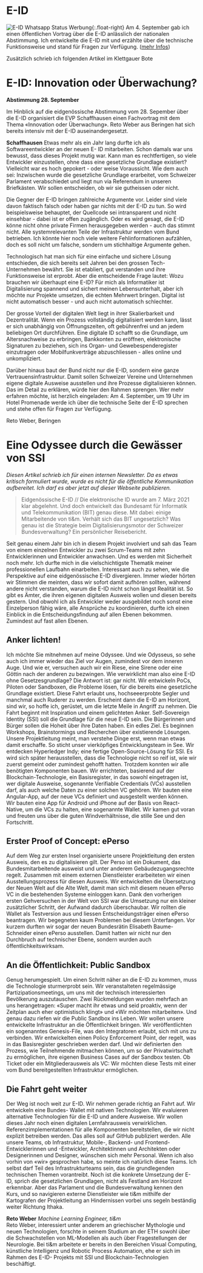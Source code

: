 # E-ID

![E-ID Whatsapp Status Werbung](/assets/images/eid_vortrag.jpg){:.float-right}
Am 4. September gab ich einen öffentlichen Vortrag über die E-ID anlässlich der nationalen 
Abstimmung. Ich entwickelte die E-ID mit und erzählte über die technische Funktionsweise und stand 
für Fragen zur Verfügung. ([mehr Infos](/politik/e-id))

Zusätzlich schrieb ich folgenden Artikel im Klettgauer Bote

# E-ID: Innovation oder Überwachung?
**Abstimmung 28. September**

Im Hinblick auf die eidgenössische Abstimmung vom 28. Sepember über die E-ID organisiert
die EVP Schaffhausen einen Fachvortrag mit dem Thema «Innovation oder Überwachung».
Reto Weber aus Beringen hat sich bereits intensiv mit der E-ID auseinandergesetzt.

**Schaffhausen** Etwas mehr als ein Jahr lang durfte ich als Softwareentwickler an der neuen E-
ID mitarbeiten. Schon damals war uns bewusst, dass dieses Projekt mutig war. Kann man es
rechtfertigen, so viele Entwickler einzustellen, ohne dass eine gesetzliche Grundlage existiert?
Vielleicht war es hoch gepokert - oder weise Voraussicht. Wie dem auch sei: Inzwischen
wurde die gesetzliche Grundlage erarbeitet, vom Schweizer Parlament verabschiedet und liegt
nun via Referendum in unseren Briefkästen. Wir sollen entscheiden, ob wir sie gutheissen
oder nicht.

Die Gegner der E-ID bringen zahlreiche Argumente vor. Leider sind viele davon faktisch
falsch oder haben gar nichts mit der E-ID zu tun. So wird beispielsweise behauptet, der
Quellcode sei intransparent und nicht einsehbar - dabei ist er offen zugänglich. Oder es wird
gesagt, die E-ID könne nicht ohne private Firmen herausgegeben werden - auch das stimmt
nicht. Alle systemrelevanten Teile der Infrastruktur werden vom Bund betrieben. Ich könnte
hier noch viele weitere Fehlinformationen aufzählen, doch es soll nicht um falsche, sondern
um stichhaltige Argumente gehen.

Technologisch hat man sich für eine einfache und sichere Lösung entschieden, die sich bereits
seit Jahren bei den grossen Tech-Unternehmen bewährt. Sie ist etabliert, gut verstanden und
ihre Funktionsweise ist erprobt. Aber die entscheidende Frage lautet: Wozu brauchen wir
überhaupt eine E-ID? Für mich als Informatiker ist Digitalisierung spannend und sichert
meinen Lebensunterhalt, aber ich möchte nur Projekte umsetzen, die echten Mehrwert
bringen. Digital ist nicht automatisch besser - und auch nicht automatisch schlechter.

Der grosse Vorteil der digitalen Welt liegt in ihrer Skalierbarkeit und Dezentralität. Wenn ein
Prozess vollständig digitalisiert werden kann, lässt er sich unabhängig von Öffnungszeiten, oft
gebührenfrei und an jedem beliebigen Ort durchführen. Eine digitale ID schafft so die
Grundlage, um Altersnachweise zu erbringen, Bankkonten zu eröffnen, elektronische
Signaturen zu beziehen, sich ins Organ- und Gewebespenderegister einzutragen oder
Mobilfunkverträge abzuschliessen - alles online und unkompliziert.

Darüber hinaus baut der Bund nicht nur die E-ID, sondern eine ganze Vertrauensinfrastruktur.
Damit sollen Schweizer Vereine und Unternehmen eigene digitale Ausweise ausstellen und
ihre Prozesse digitalisieren können. Das im Detail zu erklären, würde hier den Rahmen
sprengen. Wer mehr erfahren möchte, ist herzlich eingeladen: Am 4. September, um 19 Uhr
im Hotel Promenade werde ich über die technische Seite der E-ID sprechen und stehe offen
für Fragen zur Verfügung.

Reto Weber, Beringen

# Eine Odyssee durch die Gewässer von SSI

*Diesen Artikel schrieb ich für einen internen Newsletter. Da es etwas kritisch formuliert wurde, wurde es nicht für die öffentliche Kommunikation aufbereitet. Ich darf es aber jetzt auf dieser Webseite publizieren.*

> Eidgenössische E-ID // Die elektronische ID wurde am 7. März 2021 klar abgelehnt. Und doch
> entwickelt das Bundesamt für Informatik und Telekommunikation (BIT) genau diese. Mit dabei: einige
> Mitarbeitende von ti&amp;m. Verhält sich das BIT ungesetzlich? Was genau ist die Strategie beim
> Digitalisierungsmotor der Schweizer Bundesverwaltung? Ein persönlicher Reisebericht.

Seit genau einem Jahr bin ich in diesem Projekt involviert und sah das Team von einem einzelnen
Entwickler zu zwei Scrum-Teams mit zehn Entwicklerinnen und Entwickler anwachsen. Und es
werden mit Sicherheit noch mehr. Ich durfte mich in die vielschichtigste Thematik meiner
professionellen Laufbahn einarbeiten. Interessant auch zu sehen, wie die Perspektive auf eine
eidgenössische E-ID divergieren. Immer wieder hörten wir Stimmen die meinten, dass wir sofort
damit aufhören sollten, während andere nicht verstanden, warum die E-ID nicht schon längst Realität
ist. So gibt es Ämter, die ihren eigenen digitalen Ausweis wollen und diesen bereits gestern. Und
obwohl ich als Entwickler weder ausgebildet noch sonst eine Einzelperson fähig wäre, alle Ansprüche
zu koordinieren, durfte ich einen Einblick in die Entscheidungsfindung auf allen Ebenen bekommen.
Zumindest auf fast allen Ebenen.

## Anker lichten!

Ich möchte Sie mitnehmen auf meine Odyssee. Und wie Odysseus, so sehe auch ich immer wieder
das Ziel vor Augen, zumindest vor dem inneren Auge. Und wie er, versuchen auch wir ein Riese, eine
Sirene oder eine Göttin nach der anderen zu bezwingen. Wie verwirklicht man also eine E-ID ohne
Gesetzesgrundlage? Die Antwort ist: gar nicht. Wir entwickeln PoCs, Piloten oder Sandboxen, die
Probleme lösen, für die bereits eine gesetzliche Grundlage existiert. Diese Fahrt erlaubt uns,
hochseeerprobte Segler und manchmal auch Ruderer zu werden. Erscheint dann die E-ID am
Horizont, sind wir, so hoffe ich, gerüstet, um die letzte Meile in Angriff zu nehmen.
Die Fahrt beginnt mit Inspiration und einem gelichteten Anker. Self-Sovereign Identity (SSI) soll die
Grundlage für die neue E-ID sein. Die Bürgerinnen und Bürger sollen die Hoheit über ihre Daten
haben. Ein edles Ziel. Es beginnen Workshops, Brainstormings und Recherchen über existierende
Lösungen. Unsere Projektleitung meint, man verstehe Dinge erst, wenn man etwas damit erschaffe.
So sticht unser vierköpfiges Entwicklungsteam in See. Wir entdecken Hyperledger Indy; eine fertige
Open-Source-Lösung für SSI. Es wird sich später herausstellen, dass die Technologie nicht so reif ist,
wie wir zuerst gemeint oder zumindest gehofft hatten. Trotzdem konnten wir alle benötigten
Komponenten bauen. Wir errichteten, basierend auf der Blockchain-Technologie, ein Basisregister, in
das sowohl eingetragen ist, wer digitale Ausweise, sogenannte Verifiable Credentials (VCs) ausstellen
darf, als auch welche Daten zu einer solchen VC gehören. Wir bauten eine Angular-App, auf der neue
VCs definiert und ausgestellt werden können. Wir bauten eine App für Android und iPhone auf der
Basis von React-Native, um die VCs zu halten, eine sogenannte Wallet. Wir kamen gut voran und
freuten uns über die guten Windverhältnisse, die stille See und den Fortschritt.

## Erster Proof of Concept: ePerso

Auf dem Weg zur ersten Insel organisierte unsere Projektleitung den ersten Ausweis, den es zu
digitalisieren gilt. Der Perso ist ein Dokument, das Bundesmitarbeitende ausweist und unter anderem
Gebäudezugangsrechte regelt. Zusammen mit einem externen Dienstleister erarbeiteten wir einen
Ausstellungsprozess für diesen Ausweis. Wir entwickelten die Übersetzung der Neuen Welt auf die
Alte Welt, damit man sich mit diesem neuen ePerso VC in die bestehenden Systeme einloggen kann.
Dank den vorherigen ersten Gehversuchen in der Welt von SSI war die Umsetzung nur ein kleiner
zusätzlicher Schritt, der Aufwand dadurch überschaubar. Wir rollten die Wallet als Testversion aus
und liessen Entscheidungsträger einen ePerso beantragen. Wir begegneten kaum Problemen bei
diesem Unterfangen. Vor kurzem durften wir sogar der neuen Bundesrätin Elisabeth Baume-
Schneider einen ePerso ausstellen. Damit hatten wir nicht nur den Durchbruch auf technischer
Ebene, sondern wurden auch öffentlichkeitswirksam.

## An die Öffentlichkeit: Public Sandbox

Genug herumgespielt. Um einen Schritt näher an die E-ID zu kommen, muss die Technologie
sturmerprobt sein. Wir veranstalteten regelmässige Partizipationsmeetings, um uns mit der
technisch interessierten Bevölkerung auszutauschen. Zwei Rückmeldungen wurden mehrfach an uns
herangetragen: «Super macht ihr etwas und seid proaktiv, wenn der Zeitplan auch eher optimistisch
klingt» und «Wir möchten mitarbeiten». Und genau dazu riefen wir die Public Sandbox ins Leben. Wir
wollen unsere entwickelte Infrastruktur an die Öffentlichkeit bringen. Wir veröffentlichten ein
sogenanntes Genesis-File, was den Integratoren erlaubt, sich mit uns zu verbinden. Wir entwickelten
einen Policy Enforcement Point, der regelt, was in das Basisregister geschrieben werden darf. Und
wir definierten den Prozess, wie Teilnehmende mitmachen können, um so der Privatwirtschaft zu
ermöglichen, ihre eigenen Business Cases auf der Sandbox testen. Ob Ticket oder ein
Mitgliederausweis als VC: Wir möchten diese Tests mit einer vom Bund bereitgestellten Infrastruktur
ermöglichen.

## Die Fahrt geht weiter

Der Weg ist noch weit zur E-ID. Wir nehmen gerade richtig an Fahrt auf. Wir entwickeln eine Bundes-
Wallet mit nativen Technologien. Wir evaluieren alternative Technologien für die E-ID und andere
Ausweise. Wir wollen dieses Jahr noch einen digitalen Lernfahrausweis verwirklichen.
Referenzimplementationen für alle Komponenten bereitstellen, die wir nicht explizit betreiben
werden. Das alles soll auf GitHub publiziert werden. Alle unsere Teams, ob Infrastruktur, Mobile-,
Backend- und Frontend-Entwicklerinnen und -Entwickler, Architektinnen und Architekten oder
Designerinnen und Designer, wünschen sich mehr Personal. Wenn ich also vorhin von «wir»
gesprochen habe, so meinte ich natürlich diese Teams. Ich selbst darf Teil des Infrastrukturteams
sein, das die grundlegenden technischen Themen vorantreibt. Noch ist die konkrete Umsetzung der
E-ID, sprich die gesetzlichen Grundlagen, nicht als Festland am Horizont erkennbar. Aber das
Parlament und die Bundesverwaltung kennen den Kurs, und so navigieren externe Dienstleister wie
ti&amp;m mithilfe der Kartografen der Projektleitung an Hindernissen vorbei uns segeln beständig weiter
Richtung Ithaka.

**Reto Weber**
*Machine Learning Engineer, ti&amp;m*  
Reto Weber, interessiert unter anderem an griechischer Mythologie und neuen Technologien,
forschte in seinem Studium an der ETH sowohl über die Schwachstellen von ML-Modellen als auch
über Fragestellungen der Neurologie. Bei ti&amp;m arbeitete er bereits in den Bereichen Visual
Computing, künstliche Intelligenz und Robotic Process Automation, ehe er sich im Rahmen des E-ID-
Projekts mit SSI und Blockchain-Technologien beschäftigt.